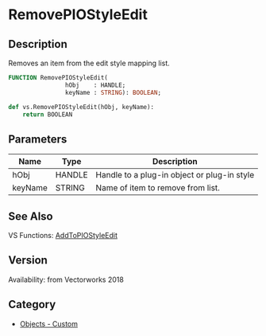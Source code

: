 # RemovePIOStyleEdit

## Description
Removes an item from the edit style mapping list.

```pascal
FUNCTION RemovePIOStyleEdit(
				hObj    : HANDLE;
				keyName : STRING): BOOLEAN;
```

```python
def vs.RemovePIOStyleEdit(hObj, keyName):
    return BOOLEAN
```

## Parameters
|Name|Type|Description|
|---|---|---|
|hObj|HANDLE|Handle to a plug-in object or plug-in style|
|keyName|STRING|Name of item to remove from list.|

## See Also
VS Functions:
[AddToPIOStyleEdit](AddToPIOStyleEdit.md)

## Version
Availability: from Vectorworks 2018

## Category
* [Objects - Custom](../Categories/Objects%20-%20Custom.md)
